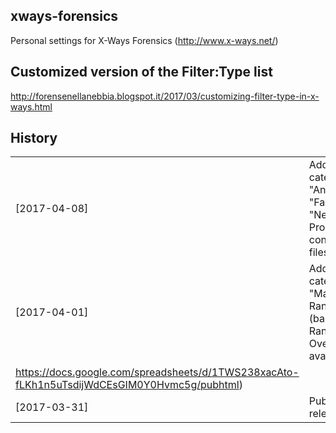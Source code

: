 ## xways-forensics  
Personal settings for X-Ways Forensics (http://www.x-ways.net/)

## Customized version of the Filter:Type list  
http://forensenellanebbia.blogspot.it/2017/03/customizing-filter-type-in-x-ways.html

## History  
|  |  |
| ---- | ---- |
| [2017-04-08] | Added the categories "Antivirus", "Fax"  and "Network, Program config/log files" |  
| [2017-04-01] | Added the category "Malware, Ransomware" (based on the Ransomware Overview available at:  
https://docs.google.com/spreadsheets/d/1TWS238xacAto-fLKh1n5uTsdijWdCEsGIM0Y0Hvmc5g/pubhtml) |
| [2017-03-31] | Public release |
